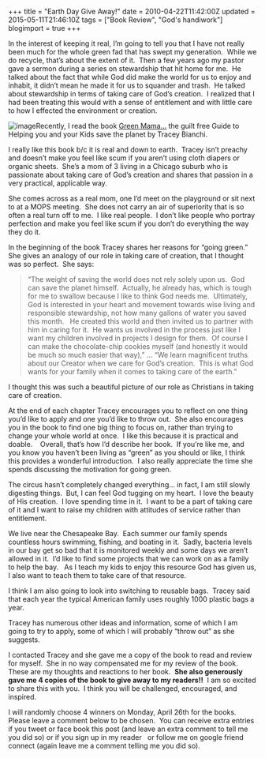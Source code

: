 +++
title = "Earth Day Give Away!"
date = 2010-04-22T11:42:00Z
updated = 2015-05-11T21:46:10Z
tags = ["Book Review", "God's handiwork"]
blogimport = true 
+++

In the interest of keeping it real, I’m going to tell you that I have not really been much for the whole green fad that has swept my generation.&#160; While we do recycle, that’s about the extent of it.&#160; Then a few years ago my pastor gave a sermon during a series on stewardship that hit home for me.&#160; He talked about the fact that while God did make the world for us to enjoy and inhabit, it didn’t mean he made it for us to squander and trash.&#160; He talked about stewardship in terms of taking care of God’s creation.&#160; I realized that I had been treating this would with a sense of entitlement and with little care to how I effected the environment or creation.&#160; 

![image](http://globalnetcasting.com/media/images/uploads/Green-Mama_rev_2-210x300.jpg)Recently, I read the book [Green Mama…](http://traceybianchi.com/book/) the guilt free Guide to Helping you and your Kids save the planet by Tracey Bianchi.&#160; 

I really like this book b/c it is real and down to earth.&#160; Tracey isn’t preachy and doesn’t make you feel like scum if you aren’t using cloth diapers or organic sheets.&#160; She’s a mom of 3 living in a Chicago suburb who is passionate about taking care of God’s creation and shares that passion in a very practical, applicable way.&#160; 

She comes across as a real mom, one I’d meet on the playground or sit next to at a MOPS meeting.&#160; She does not carry an air of superiority that is so often a real turn off to me.&#160; I like real people.&#160; I don’t like people who portray perfection and make you feel like scum if you don’t do everything the way they do it.

In the beginning of the book Tracey shares her reasons for “going green.”&#160; She gives an analogy of our role in taking care of creation, that I thought was so perfect.&#160; She says:
  > “The weight of saving the world does not rely solely upon us.&#160; God can save the planet himself.&#160; Actually, he already has, which is tough for me to swallow because I like to think God needs me.&#160; Ultimately, God is interested in your heart and movement towards wise living and responsible stewardship, not how many gallons of water you saved this month.&#160;&#160; He created this world and then invited us to partner with him in caring for it.&#160; He wants us involved in the process just like I want my children involved in projects I design for them.&#160; Of course I can make the chocolate-chip cookies myself (and honestly it would be much so much easier that way),” … “We learn magnificent truths about our Creator when we care for God’s creation.&#160; This is what God wants for your family when it comes to taking care of the earth.”  


I thought this was such a beautiful picture of our role as Christians in taking care of creation.&#160; 



At the end of each chapter Tracey encourages you to reflect on one thing you’d like to apply and one you’d like to throw out.&#160; She also encourages you in the book to find one big thing to focus on, rather than trying to change your whole world at once.&#160; I like this because it is practical and doable.&#160;&#160;&#160; Overall, that’s how I’d describe her book.&#160; If you’re like me, and you know you haven’t been living as “green” as you should or like, I think this provides a wonderful introduction.&#160; I also really appreciate the time she spends discussing the motivation for going green.&#160; 



The circus hasn’t completely changed everything… in fact, I am still slowly digesting things.&#160; But, I can feel God tugging on my heart.&#160; I love the beauty of His creation.&#160; I love spending time in it.&#160; I want to be a part of taking care of it and I want to raise my children with attitudes of service rather than entitlement.&#160; 



We live near the Chesapeake Bay.&#160; Each summer our family spends countless hours swimming, fishing, and boating in it.&#160; Sadly, bacteria levels in our bay get so bad that it is monitored weekly and some days we aren’t allowed in it.&#160; I’d like to find some projects that we can work on as a family to help the bay.&#160;&#160; As I teach my kids to enjoy this resource God has given us, I also want to teach them to take care of that resource.



I think I am also going to look into switching to reusable bags.&#160; Tracey said that each year the typical American family uses roughly 1000 plastic bags a year.&#160; 



Tracey has numerous other ideas and information, some of which I am going to try to apply, some of which I will probably “throw out” as she suggests.&#160;&#160;&#160; 



I contacted Tracey and she gave me a copy of the book to read and review for myself.&#160; She in no way compensated me for my review of the book.&#160; These are my thoughts and reactions to her book.&#160; **She also generously gave me 4 copies of the book to give away to my readers!!**&#160; I am so excited to share this with you.&#160; I think you will be challenged, encouraged, and inspired.&#160; 



I will randomly choose 
4 winners on Monday, April 26th
 for the books.&#160; Please leave a comment below to be chosen.&#160; You can receive extra entries if you 
tweet or face book this post
 (and leave an extra comment to tell me you did so) or if you 
sign up in my reader
&#160; or 
follow me on google friend connect
 (again leave me a comment telling me you did so). 

